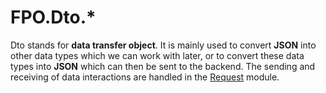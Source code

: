 # FPO.Dto.*

Dto stands for **data transfer object**. It is mainly used to convert **JSON** into other data types which we can work with later, or to convert these data types into **JSON** which can then be sent to the backend. The sending and receiving of data interactions are handled in the [Request](Request.md) module.
